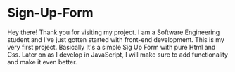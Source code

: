 # Sign-Up-Form
Hey there! Thank you for visiting my project. I am a Software Engineering student and I've just gotten started with front-end development. This is my very first project. Basically It's a simple Sig Up Form with pure Html and Css. Later on as I develop in JavaScript, I will make sure to add functionality and make it even better.
